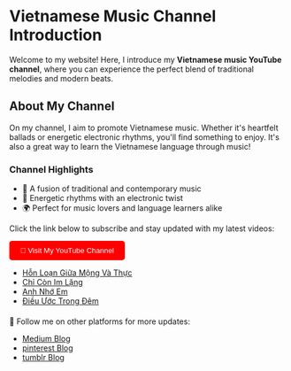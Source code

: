 <!DOCTYPE html>
<html lang="en">
<head>
  <meta charset="UTF-8">
  <meta name="viewport" content="width=device-width, initial-scale=1.0">
 
</head>
<body>
  <h1>Vietnamese Music Channel Introduction</h1>
  <p>Welcome to my website! Here, I introduce my <strong>Vietnamese music YouTube channel</strong>, where you can experience the perfect blend of traditional melodies and modern beats.</p>
  
  <h2>About My Channel</h2>
  <p>On my channel, I aim to promote Vietnamese music. Whether it's heartfelt ballads or energetic electronic rhythms, you'll find something to enjoy. It's also a great way to learn the Vietnamese language through music!</p>

  <h3>Channel Highlights</h3>
  <ul>
    <li>🎵 A fusion of traditional and contemporary music</li>
    <li>🥁 Energetic rhythms with an electronic twist</li>
    <li>🌍 Perfect for music lovers and language learners alike</li>
  </ul>

  <p>Click the link below to subscribe and stay updated with my latest videos:</p>
  <a href="https://www.youtube.com/@dinochuangtw" target="_blank">
    <button style="padding: 10px 20px; background-color: #FF0000; color: white; border: none; border-radius: 5px; cursor: pointer;">
      🔗 Visit My YouTube Channel
    </button>
  </a>
  <ul>
    <li> <a href="https://youtu.be/E5baaKX-Q_o"  target="_blank">Hỗn Loạn Giữa Mộng Và Thực </a></li>
    <li> <a href="https://youtu.be/xkqIohcN4c4"  target="_blank">Chỉ Còn Im Lặng</a></li>
    <li> <a href="https://youtu.be/tFnJ5hIWmTQ"  target="_blank">Anh Nhớ Em</a></li>
    <li> <a href="https://youtu.be/qLZeBTwVxZc"  target="_blank">Điều Ước Trong Đêm</a></li>
  </ul>
  <footer style="margin-top: 20px;">
    <p>📱 Follow me on other platforms for more updates:</p>
    <ul>
      <li>
        <a href="https://medium.com/@dino5168" target="_blank">Medium Blog</a>
      </li>
      <li>
        <a href="https://www.pinterest.com/dino5168/vietnamese-music/" target="_blank">pinterest Blog</a>
      </li>
       <li>
        <a href="https://www.tumblr.com/blog/aitiktok" target="_blank">tumblr Blog</a>
      </li>
     
  
  </footer>
</body>
</html>
